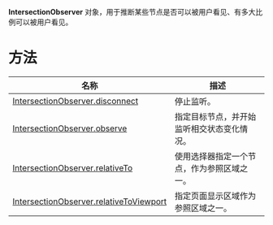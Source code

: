 **IntersectionObserver** 对象，用于推断某些节点是否可以被用户看见、有多大比例可以被用户看见。

# 方法

| **名称** | **描述** |
| --- | --- |
| [IntersectionObserver.disconnect](https://opendocs.alipay.com/mini/api/xacdmn) | 停止监听。 |
| [IntersectionObserver.observe](https://opendocs.alipay.com/mini/api/pra7yc) | 指定目标节点，并开始监听相交状态变化情况。 |
| [IntersectionObserver.relativeTo](https://opendocs.alipay.com/mini/api/oiuxz6) | 使用选择器指定一个节点，作为参照区域之一。 |
| [IntersectionObserver.relativeToViewport](https://opendocs.alipay.com/mini/api/ghh846) | 指定页面显示区域作为参照区域之一。 |
